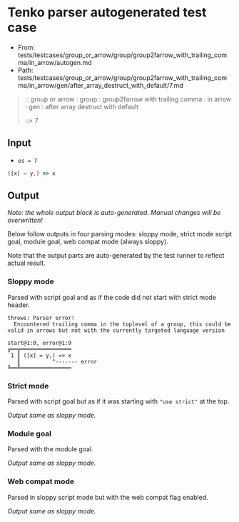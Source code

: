 # Tenko parser autogenerated test case

- From: tests/testcases/group_or_arrow/group/group2farrow_with_trailing_comma/in_arrow/autogen.md
- Path: tests/testcases/group_or_arrow/group/group2farrow_with_trailing_comma/in_arrow/gen/after_array_destruct_with_default/7.md

> :: group or arrow : group : group2farrow with trailing comma : in arrow : gen : after array destruct with default
>
> ::> 7

## Input

- `es = 7`

`````js
([x] = y,) => x
`````

## Output

_Note: the whole output block is auto-generated. Manual changes will be overwritten!_

Below follow outputs in four parsing modes: sloppy mode, strict mode script goal, module goal, web compat mode (always sloppy).

Note that the output parts are auto-generated by the test runner to reflect actual result.

### Sloppy mode

Parsed with script goal and as if the code did not start with strict mode header.

`````
throws: Parser error!
  Encountered trailing comma in the toplevel of a group, this could be valid in arrows but not with the currently targeted language version

start@1:0, error@1:9
╔══╦════════════════
 1 ║ ([x] = y,) => x
   ║          ^------- error
╚══╩════════════════

`````

### Strict mode

Parsed with script goal but as if it was starting with `"use strict"` at the top.

_Output same as sloppy mode._

### Module goal

Parsed with the module goal.

_Output same as sloppy mode._

### Web compat mode

Parsed in sloppy script mode but with the web compat flag enabled.

_Output same as sloppy mode._
